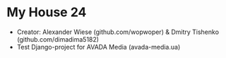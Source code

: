 # My House 24

- Creator: Alexander Wiese (github.com/wopwoper) & Dmitry Tishenko (github.com/dimadima5182)
- Test Django-project for AVADA Media (avada-media.ua)
